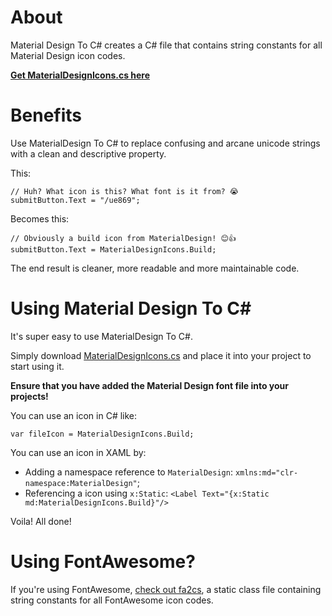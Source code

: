 # About

Material Design To C# creates a C# file that contains string constants for all Material Design icon codes.

**[Get MaterialDesignIcons.cs here](MaterialDesignIcons.cs)**

# Benefits

Use MaterialDesign To C# to replace confusing and arcane unicode strings with a clean and descriptive property.

This:

```
// Huh? What icon is this? What font is it from? 😭
submitButton.Text = "/ue869";
```

Becomes this:

```
// Obviously a build icon from MaterialDesign! 😊👍
submitButton.Text = MaterialDesignIcons.Build;
```

The end result is cleaner, more readable and more maintainable code.

# Using Material Design To C#

It's super easy to use MaterialDesign To C#.

Simply download [MaterialDesignIcons.cs](MaterialDesignIcons.cs) and place it into your project to start using it.

**Ensure that you have added the Material Design font file into your projects!**

You can use an icon in C# like:

```
var fileIcon = MaterialDesignIcons.Build;
```

You can use an icon in XAML by:

 * Adding a namespace reference to `MaterialDesign`: `xmlns:md="clr-namespace:MaterialDesign"`;
 * Referencing a icon using `x:Static`: `<Label Text="{x:Static md:MaterialDesignIcons.Build}"/>`

Voila! All done!

# Using FontAwesome?

If you're using FontAwesome, [check out fa2cs](https://github.com/matthewrdev/fa2cs), a static class file containing string constants for all FontAwesome icon codes.
